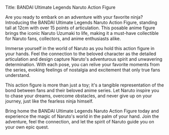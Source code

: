 Title: BANDAI Ultimate Legends Naruto Action Figure

Are you ready to embark on an adventure with your favorite ninja? Introducing the BANDAI Ultimate Legends Naruto Action Figure, standing tall at 12cm with over 15 points of articulation. This posable anime figure brings the iconic Naruto Uzumaki to life, making it a must-have collectible for Naruto fans, collectors, and anime enthusiasts alike.

Immerse yourself in the world of Naruto as you hold this action figure in your hands. Feel the connection to the beloved character as the detailed articulation and design capture Naruto's adventurous spirit and unwavering determination. With each pose, you can relive your favorite moments from the series, evoking feelings of nostalgia and excitement that only true fans understand.

This action figure is more than just a toy; it's a tangible representation of the bond between fans and their beloved anime series. Let Naruto inspire you to chase your dreams, overcome obstacles, and never give up on your journey, just like the fearless ninja himself.

Bring home the BANDAI Ultimate Legends Naruto Action Figure today and experience the magic of Naruto's world in the palm of your hand. Join the adventure, feel the connection, and let the spirit of Naruto guide you on your own epic quest.